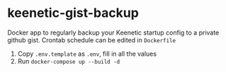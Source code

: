 # keenetic-gist-backup

Docker app to regularly backup your Keenetic startup config to a private github gist. Crontab schedule can be edited in `Dockerfile`  

1. Copy `.env.template` as `.env`, fill in all the values
2. Run `docker-compose up --build -d`